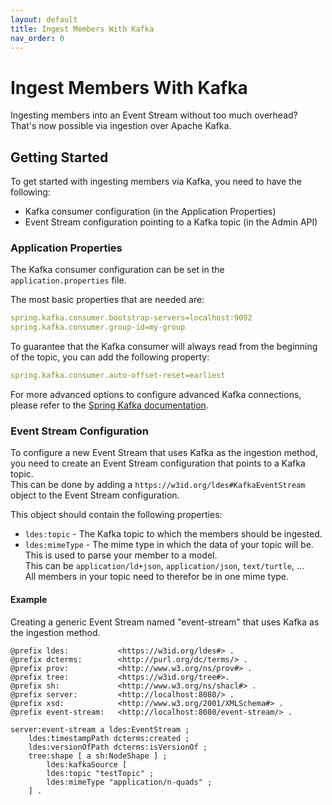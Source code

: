 ```yaml
---
layout: default
title: Ingest Members With Kafka
nav_order: 0
---
```


# Ingest Members With Kafka

Ingesting members into an Event Stream without too much overhead? 
That's now possible via ingestion over Apache Kafka.

## Getting Started

To get started with ingesting members via Kafka, you need to have the following:
* Kafka consumer configuration (in the Application Properties)
* Event Stream configuration pointing to a Kafka topic (in the Admin API) 

### Application Properties

The Kafka consumer configuration can be set in the `application.properties` file.

The most basic properties that are needed are:
````yaml
spring.kafka.consumer.bootstrap-servers=localhost:9092
spring.kafka.consumer.group-id=my-group
````

To guarantee that the Kafka consumer will always read from the beginning of the topic, you can add the following property:
````yaml
spring.kafka.consumer.auto-offset-reset=earliest
````

For more advanced options to configure advanced Kafka connections, please refer to the [Spring Kafka documentation](https://docs.spring.io/spring-boot/appendix/application-properties/index.html).

### Event Stream Configuration

To configure a new Event Stream that uses Kafka as the ingestion method, 
you need to create an Event Stream configuration that points to a Kafka topic. \
This can be done by adding a `https://w3id.org/ldes#KafkaEventStream` object to the Event Stream configuration.

This object should contain the following properties:
* `ldes:topic` - The Kafka topic to which the members should be ingested.
* `ldes:mimeType` - The mime type in which the data of your topic will be. This is used to parse your member to a model. \
    This can be `application/ld+json`, `application/json`, `text/turtle`, ... \
    All members in your topic need to therefor be in one mime type.

#### Example

Creating a generic Event Stream named "event-stream" that uses Kafka as the ingestion method.
    
````turtle
@prefix ldes:           <https://w3id.org/ldes#> .
@prefix dcterms:        <http://purl.org/dc/terms/> .
@prefix prov:           <http://www.w3.org/ns/prov#> .
@prefix tree:           <https://w3id.org/tree#>.
@prefix sh:             <http://www.w3.org/ns/shacl#> .
@prefix server:         <http://localhost:8080/> .
@prefix xsd:            <http://www.w3.org/2001/XMLSchema#> .
@prefix event-stream:   <http://localhost:8080/event-stream/> .

server:event-stream a ldes:EventStream ;
	ldes:timestampPath dcterms:created ;
	ldes:versionOfPath dcterms:isVersionOf ;
	tree:shape [ a sh:NodeShape ] ;
        ldes:kafkaSource [
		ldes:topic "testTopic" ;
		ldes:mimeType "application/n-quads" ;
	] .

````